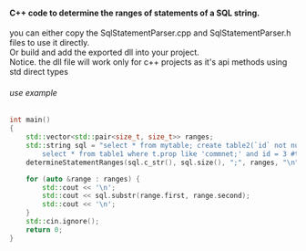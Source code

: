 #### C++ code to determine the ranges of statements of a SQL string. <br>
you can either copy the SqlStatementParser.cpp and SqlStatementParser.h files to use it directly.<br>
Or build and add the exported dll into your project.<br>
Notice. the dll file will work only for c++ projects as it's api methods using std direct types <br>
###### use example
```c++
int main()
{
	std::vector<std::pair<size_t, size_t>> ranges;
	std::string sql = "select * from mytable; create table2(`id` not null /* ;ignored semicolon;*/ );\n \
		select * from table1 where t.prop like 'commnet;' and id = 3 #trailing; comment;;;;;";
	determineStatementRanges(sql.c_str(), sql.size(), ";", ranges, "\n");

	for (auto &range : ranges) {
		std::cout << '\n';
		std::cout << sql.substr(range.first, range.second);
		std::cout << '\n';
	}
	std::cin.ignore();
    return 0;
}
```
